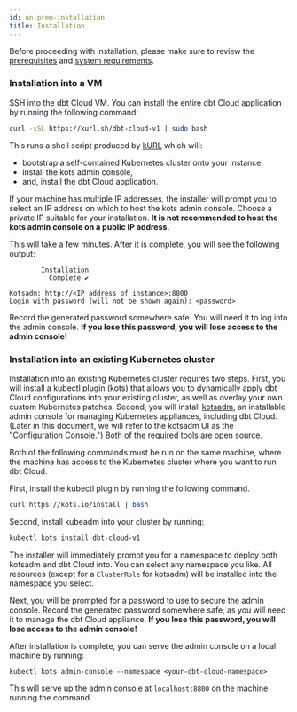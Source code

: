 ```yaml
---
id: on-prem-installation
title: Installation
---
```


Before proceeding with installation, please make sure to review the [prerequisites](/docs/dbt-cloud/on-premises/prerequisites) and [system requirements](/docs/dbt-cloud/on-premises/system-requirements).

### Installation into a VM

SSH into the dbt Cloud VM. You can install the entire dbt Cloud application by running the following command:

```bash
curl -sSL https://kurl.sh/dbt-cloud-v1 | sudo bash
```

This runs a shell script produced by [kURL](https://kurl.sh/docs/) which will:

- bootstrap a self-contained Kubernetes cluster onto your instance,
- install the kots admin console,
- and, install the dbt Cloud application.

If your machine has multiple IP addresses, the installer will prompt you to select an IP address on which to host the kots admin console. Choose a private IP suitable for your installation. **It is not recommended to host the kots admin console on a public IP address.**

This will take a few minutes. After it is complete, you will see the following output:

```
        Installation
          Complete ✔

Kotsadm: http://<IP address of instance>:8800
Login with password (will not be shown again): <password>
```

Record the generated password somewhere safe. You will need it to log into the admin console. **If you lose this password, you will lose access to the admin console!**

### Installation into an existing Kubernetes cluster

Installation into an existing Kubernetes cluster requires two steps. First, you will install a kubectl plugin (kots) that allows you to dynamically apply dbt Cloud configurations into your existing cluster, as well as overlay your own custom Kubernetes patches. Second, you will install [kotsadm](https://github.com/replicatedhq/kotsadm), an installable admin console for managing Kubernetes appliances, including dbt Cloud. (Later in this document, we will refer to the kotsadm UI as the "Configuration Console.") Both of the required tools are open source.

Both of the following commands must be run on the same machine, where the machine has access to the Kubernetes cluster where you want to run dbt Cloud.

First, install the kubectl plugin by running the following command.

```bash
curl https://kots.io/install | bash
```

Second, install kubeadm into your cluster by running:

```bash
kubectl kots install dbt-cloud-v1
```

The installer will immediately prompt you for a namespace to deploy both kotsadm and dbt Cloud into. You can select any namespace you like. All resources (except for a `ClusterRole` for kotsadm) will be installed into the namespace you select.

Next, you will be prompted for a password to use to secure the admin console. Record the generated password somewhere safe, as you will need it to manage the dbt Cloud appliance. **If you lose this password, you will lose access to the admin console!**

After installation is complete, you can serve the admin console on a local machine by running:

```
kubectl kots admin-console --namespace <your-dbt-cloud-namespace>
```

This will serve up the admin console at `localhost:8800` on the machine running the command.

